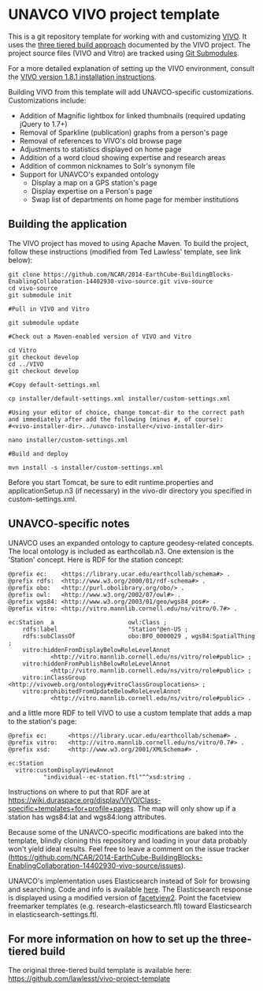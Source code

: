 # UNAVCO VIVO project template
This is a git repository template for working with and customizing [VIVO](http://vivoweb.org/).  It uses the [three tiered build approach](https://wiki.duraspace.org/display/VIVO/Building+VIVO+in+3+tiers) documented by the VIVO project.  The project source files (VIVO and Vitro) are tracked using [Git Submodules](http://git-scm.com/book/en/Git-Tools-Submodules).

For a more detailed explanation of setting up the VIVO environment, consult the
[VIVO version 1.8.1 installation
instructions](https://wiki.duraspace.org/display/VIVO/Installing+VIVO+release+1.8.1).

Building VIVO from this template will add UNAVCO-specific customizations. 
Customizations include:
- Addition of Magnific lightbox for linked thumbnails (required updating jQuery to 1.7+)
- Removal of Sparkline (publication) graphs from a person's page
- Removal of references to VIVO's old browse page
- Adjustments to statistics displayed on home page
- Addition of a word cloud showing expertise and research areas
- Addition of common nicknames to Solr's synonym file
- Support for UNAVCO's expanded ontology
	- Display a map on a GPS station's page
	- Display expertise on a Person's page
	- Swap list of departments on home page for member institutions

## Building the application
The VIVO project has moved to using Apache Maven. To build the project, follow these instructions (modified from Ted Lawless' template, see link below):
   
	git clone https://github.com/NCAR/2014-EarthCube-BuildingBlocks-EnablingCollaboration-14402930-vivo-source.git vivo-source
    cd vivo-source
    git submodule init
	
	#Pull in VIVO and Vitro
	
	git submodule update
	
	#Check out a Maven-enabled version of VIVO and Vitro
	
	cd Vitro
	git checkout develop
	cd ../VIVO
	git checkout develop
	
	#Copy default-settings.xml
	
	cp installer/default-settings.xml installer/custom-settings.xml
	
	#Using your editor of choice, change tomcat-dir to the correct path and immediately after add the following (minus #, of course):
	#<vivo-installer-dir>../unavco-installer</vivo-installer-dir>
	
	nano installer/custom-settings.xml
	
	#Build and deploy
	
	mvn install -s installer/custom-settings.xml

Before you start Tomcat, be sure to edit runtime.properties and applicationSetup.n3 (if necessary) in the vivo-dir directory you specified in custom-settings.xml.


## UNAVCO-specific notes
UNAVCO uses an expanded ontology to capture geodesy-related concepts. The local ontology is included as earthcollab.n3. One extension is the 'Station' concept. Here is RDF for the station concept:

    
    @prefix ec:    <https://library.ucar.edu/earthcollab/schema#> .
    @prefix rdfs:  <http://www.w3.org/2000/01/rdf-schema#> .
    @prefix obo:   <http://purl.obolibrary.org/obo/> .
    @prefix owl:   <http://www.w3.org/2002/07/owl#> .
    @prefix wgs84: <http://www.w3.org/2003/01/geo/wgs84_pos#> .
    @prefix vitro: <http://vitro.mannlib.cornell.edu/ns/vitro/0.7#> .
    
    ec:Station  a                     owl:Class ;
        rdfs:label                    "Station"@en-US ;
        rdfs:subClassOf               obo:BFO_0000029 , wgs84:SpatialThing ;
        vitro:hiddenFromDisplayBelowRoleLevelAnnot
                <http://vitro.mannlib.cornell.edu/ns/vitro/role#public> ;
        vitro:hiddenFromPublishBelowRoleLevelAnnot
                <http://vitro.mannlib.cornell.edu/ns/vitro/role#public> ;
        vitro:inClassGroup            <http://vivoweb.org/ontology#vitroClassGrouplocations> ;
        vitro:prohibitedFromUpdateBelowRoleLevelAnnot
                <http://vitro.mannlib.cornell.edu/ns/vitro/role#public> .


and a little more RDF to tell VIVO to use a custom template that adds a map to the station's page:

    @prefix ec:      <https://library.ucar.edu/earthcollab/schema#> .
    @prefix vitro:   <http://vitro.mannlib.cornell.edu/ns/vitro/0.7#> .
    @prefix xsd:     <http://www.w3.org/2001/XMLSchema#> .
     
    ec:Station
      vitro:customDisplayViewAnnot
              "individual--ec-station.ftl"^^xsd:string .

Instructions on where to put that RDF are at https://wiki.duraspace.org/display/VIVO/Class-specific+templates+for+profile+pages. The map will only show up if a station has wgs84:lat and wgs84:long attributes. 

Because some of the UNAVCO-specific modifications are baked into the template, blindly cloning this repository and loading in your data probably won't yield ideal results. Feel free to leave a comment on the issue tracker (https://github.com/NCAR/2014-EarthCube-BuildingBlocks-EnablingCollaboration-14402930-vivo-source/issues).

UNAVCO's implementation uses Elasticsearch instead of Solr for browsing and searching. Code and info is available [here](https://github.com/gneissone/connect-unavco-elasticsearch). The Elasticsearch response is displayed using a modified version of [facetview2](https://github.com/gneissone/facetview2/). Point the facetview freemarker templates (e.g. research-elasticsearch.ftl) toward Elasticsearch in elasticsearch-settings.ftl. 

## For more information on how to set up the three-tiered build
The original three-tiered build template is available here: https://github.com/lawlesst/vivo-project-template
